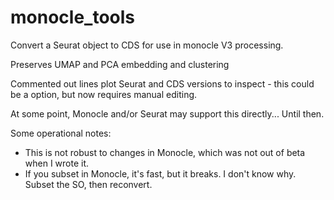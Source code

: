 # monocle_tools

Convert a Seurat object to CDS for use in monocle V3 processing.

Preserves UMAP and PCA embedding and clustering

Commented out lines plot Seurat and CDS versions to inspect - this could be a option, but now requires manual editing.

At some point, Monocle and/or Seurat may support this directly... Until then.


Some operational notes:
* This is not robust to changes in Monocle, which was not out of beta when I wrote it.
* If you subset in Monocle, it's fast, but it breaks. I don't know why. Subset the SO, then reconvert.

